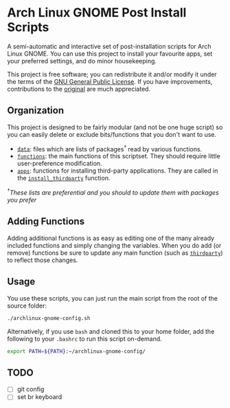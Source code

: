 # Arch Linux GNOME Post Install Scripts

A semi-automatic and interactive set of post-installation scripts for Arch Linux GNOME. You can use this project to install your favourite apps, set your preferred settings, and do minor housekeeping.

This project is free software; you can redistribute it and/or modify it under the terms of the [GNU General Public License](/LICENSE). If you have improvements, contributions to the [original](https://github.com/snwh/ubuntu-post-install) are much appreciated.

## Organization

This project is designed to be fairly modular (and not be one huge script) so you can easily delete or exclude bits/functions that you don't want to use.

- [`data`](/data): files which are lists of packages<sup>&dagger;</sup> read by various functions.
- [`functions`](/functions): the main functions of this scriptset. They should require little user-preference modification.
- [`apps`](/functions/apps): functions for installing third-party applications. They are called in the [`install_thirdparty`](/functions/install_thirdparty) function.

_<sup>&dagger;</sup>These lists are preferential and you should to update them with packages you prefer_

## Adding Functions

Adding additional functions is as easy as editing one of the many already included functions and simply changing the variables. When you do add (or remove) functions be sure to update any main function (such as [`thirdparty`](/functions/thirdparty)) to reflect those changes.

## Usage

You use these scripts, you can just run the main script from the root of the source folder:

```bash
./archlinux-gnome-config.sh
```

Alternatively, if you use `bash` and cloned this to your home folder, add the following to your `.bashrc` to run this script on-demand.

```bash
export PATH=${PATH}:~/archlinux-gnome-config/
```

## TODO

- [ ] git config
- [ ] set br keyboard

